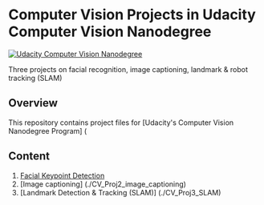 # Computer Vision Projects in Udacity Computer Vision Nanodegree
[![Udacity Computer Vision Nanodegree](https://tugan0329.bitbucket.io/imgs/github/cvnd.svg?style=flat-square)](https://www.udacity.com/course/computer-vision-nanodegree--nd891)

Three projects on facial recognition, image captioning, landmark &amp; robot tracking (SLAM)

## Overview
This repository contains project files for [Udacity's Computer Vision Nanodegree Program] (

## Content
1. [Facial Keypoint Detection](./CV_Proj1_facial_detection)
2. [Image captioning] (./CV_Proj2_image_captioning)
3. [Landmark Detection & Tracking (SLAM)] (./CV_Proj3_SLAM)
